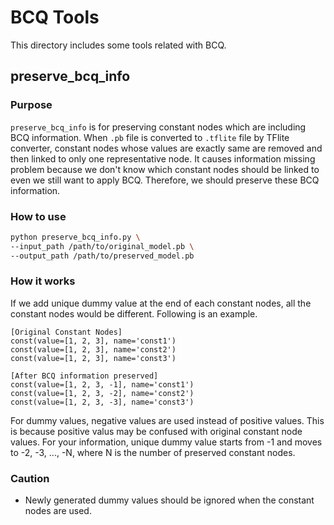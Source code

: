 # BCQ Tools

This directory includes some tools related with BCQ.

## preserve_bcq_info

### Purpose

`preserve_bcq_info` is for preserving constant nodes which are including BCQ information.
When `.pb` file is converted to `.tflite` file by TFlite converter, constant nodes whose values are exactly same are removed and then linked to only one representative node.
It causes information missing problem because we don't know which constant nodes should be linked to even we still want to apply BCQ.
Therefore, we should preserve these BCQ information.

### How to use

```bash
python preserve_bcq_info.py \
--input_path /path/to/original_model.pb \
--output_path /path/to/preserved_model.pb
```

### How it works

If we add unique dummy value at the end of each constant nodes, all the constant nodes would be different. Following is an example.

```
[Original Constant Nodes]
const(value=[1, 2, 3], name='const1')
const(value=[1, 2, 3], name='const2')
const(value=[1, 2, 3], name='const3')

[After BCQ information preserved]
const(value=[1, 2, 3, -1], name='const1')
const(value=[1, 2, 3, -2], name='const2')
const(value=[1, 2, 3, -3], name='const3')
```

For dummy values, negative values are used instead of positive values.
This is because positive valus may be confused with original constant node values.
For your information, unique dummy value starts from -1 and moves to -2, -3, ..., -N, where N is the number of preserved constant nodes.

### Caution

- Newly generated dummy values should be ignored when the constant nodes are used.
